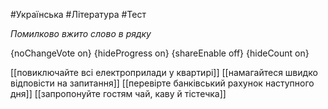 #Українська #Література #Тест

*Помилково вжито слово в рядку*

{noChangeVote on}
{hideProgress on}
{shareEnable off}
{hideCount on}

[[повиключайте всі електроприлади у квартирі]]
[[намагайтеся швидко відповісти на запитання]]
[[перевірте банківський рахунок наступного дня]]
[[запропонуйте гостям чай, каву й тістечка]]
